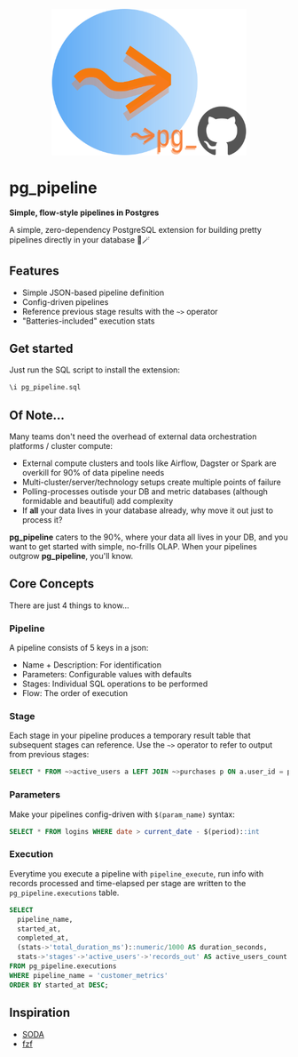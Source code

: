 <p align="center">
  <img src="pix/pg_pipeline_with_github.png" width="350" alt="pg_pipeline logo">
</p>

# pg_pipeline
**Simple, flow-style pipelines in Postgres**

A simple, zero-dependency PostgreSQL extension for building pretty pipelines directly in your database 🐘🪄

## Features
- Simple JSON-based pipeline definition
- Config-driven pipelines
- Reference previous stage results with the `~>` operator
- "Batteries-included" execution stats

## Get started
Just run the SQL script to install the extension:
```sql
\i pg_pipeline.sql
```

## Of Note...
Many teams don't need the overhead of external data orchestration platforms / cluster compute:

- External compute clusters and tools like Airflow, Dagster or Spark are overkill for 90% of data pipeline needs
- Multi-cluster/server/technology setups create multiple points of failure
- Polling-processes outisde your DB and metric databases (although formidable and beautiful) add complexity
- If **all** your data lives in your database already, why move it out just to process it?

**pg_pipeline** caters to the 90%, where your data all lives in your DB, and you want to get started with simple, no-frills OLAP. 
When your pipelines outgrow **pg_pipeline**, you'll know.

## Core Concepts
There are just 4 things to know...
### Pipeline
A pipeline consists of 5 keys in a json:

- Name + Description: For identification
- Parameters: Configurable values with defaults
- Stages: Individual SQL operations to be performed
- Flow: The order of execution

### Stage
Each stage in your pipeline produces a temporary result table that subsequent stages can reference. Use the `~>` operator to refer to output from previous stages:
```sql
SELECT * FROM ~>active_users a LEFT JOIN ~>purchases p ON a.user_id = p.user_id
```

### Parameters
Make your pipelines config-driven with `$(param_name)` syntax:
```sql
SELECT * FROM logins WHERE date > current_date - $(period)::int
```

### Execution

Everytime you execute a pipeline with `pipeline_execute`, run info with records processed and time-elapsed per stage
are written to the `pg_pipeline.executions` table.
```sql
SELECT 
  pipeline_name,
  started_at,
  completed_at,
  (stats->'total_duration_ms')::numeric/1000 AS duration_seconds,
  stats->'stages'->'active_users'->'records_out' AS active_users_count
FROM pg_pipeline.executions
WHERE pipeline_name = 'customer_metrics'
ORDER BY started_at DESC;
```

## Inspiration
- [SODA](https://docs.soda.io/soda-cl/soda-cl-overview.html)
- [fzf](https://github.com/junegunn/fzf)
